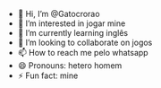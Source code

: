 - 👋 Hi, I’m @Gatocrorao
- 👀 I’m interested in jogar mine
- 🌱 I’m currently learning inglês
- 💞️ I’m looking to collaborate on jogos
- 📫 How to reach me pelo whatsapp
- 😄 Pronouns: hetero homem
- ⚡ Fun fact: mine

<!---
Gatocrorao/Gatocrorao is a ✨ special ✨ repository because its `README.md` (this file) appears on your GitHub profile.
You can click the Preview link to take a look at your changes.
--->
